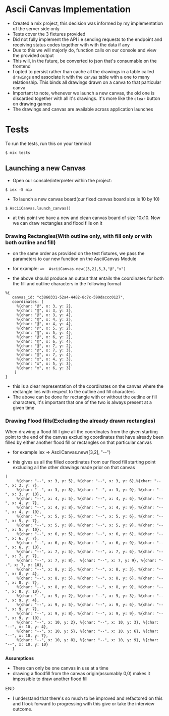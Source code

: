 # Ascii Canvas Implementation

- Created a mix project, this decision was informed by my implementation of the server side only
- Tests cover the 3 fixtures provided
- Did not fully implement the API i.e sending requests to the endpoint and receiving status codes together with with the data if any
- Due to this we will majorly do, function calls on our console and view the provided output
- This will, in the future, be converted to json that's consumable on the frontend
- I opted to persist rather than cache all the drawings in a table called `drawings` and associate it with the `canvas` table with a one to many relationship. This binds all drawings drawn on a canva to that particular canva
- Important to note, whenever we launch a new canvas, the old one is discarded together with all it's drawings. It's more like the `clear`  button on drawing games
- The drawings and canvas are available across application launches

# Tests
To run the tests, run this on your terminal

`$ mix tests`

## Launching a new Canvas
- Open our console/interpreter within the project:

`$ iex -S mix`

- To launch a new canvas board(our fixed canvas board size is 10 by 10)

`$ AsciiCanvas.launch_canvas()`

- at this point we have a new and clean canvas board of size 10x10. Now we can draw rectangles and flood fills on it

### Drawing Rectangles(With outline only, with fill only or with both outline and fill)

- on the same order as provided on the test fixtures, we pass the parameters to our new function on the AsciiCanvas Module

- for example:
`=>  AsciiCanvas.new([3,2],5,3,"@","x")`

- the above should produce an output that entails the coordinates for both the fill and outline characters in the following format
```
%{
   canvas_id: "c3860331-52a4-4482-8c7c-599daccc0127",
   coordinates: [
     %{char: "@", x: 3, y: 2},
     %{char: "@", x: 3, y: 3},
     %{char: "@", x: 3, y: 4},
     %{char: "@", x: 4, y: 2},
     %{char: "@", x: 4, y: 4},
     %{char: "@", x: 5, y: 2},
     %{char: "@", x: 5, y: 4},
     %{char: "@", x: 6, y: 2},
     %{char: "@", x: 6, y: 4},
     %{char: "@", x: 7, y: 2},
     %{char: "@", x: 7, y: 3},
     %{char: "@", x: 7, y: 4},
     %{char: "x", x: 4, y: 3},
     %{char: "x", x: 5, y: 3},
     %{char: "x", x: 6, y: 3}
    ]
}
```

- this is a clear representation of the coordinates on the canvas where the rectangle lies with respect to the outline and fill characters
- The above can be done for rectangle with or without the outline or fill characters, it's important that one of the two is always present at a given time

### Drawing Flood fills(Excluding the already drawn rectangles)
 When drawing a flood fill I give all the coordinates from the given starting point to the end of the canvas excluding coordinates that have already been filled by either another flood fill or rectangles on that particular canvas

- for example
iex =>  AsciiCanvas.new([3,2], "--")

- this gives us all the filled coordinates from our flood fill starting point excluding all the other drawings made prior on that canvas
```
[
     %{char: "--", x: 3, y: 5}, %{char: "--", x: 3, y: 6},%{char: "--", x: 3, y: 7},
     %{char: "--", x: 3, y: 8}, %{char: "--", x: 3, y: 9}, %{char: "--", x: 3, y: 10},
     %{char: "--", x: 4, y: 5}, %{char: "--", x: 4, y: 6}, %{char: "--", x: 4, y: 7},
     %{char: "--", x: 4, y: 8}, %{char: "--", x: 4, y: 9}, %{char: "--", x: 4, y: 10},
     %{char: "--", x: 5, y: 5}, %{char: "--", x: 5, y: 6}, %{char: "--", x: 5, y: 7},
     %{char: "--", x: 5, y: 8}, %{char: "--", x: 5, y: 9}, %{char: "--", x: 5, y: 10},
     %{char: "--", x: 6, y: 5}, %{char: "--", x: 6, y: 6}, %{char: "--", x: 6, y: 7},
     %{char: "--", x: 6, y: 8}, %{char: "--", x: 6, y: 9}, %{char: "--", x: 6, y: 10},
     %{char: "--", x: 7, y: 5}, %{char: "--", x: 7, y: 6}, %{char: "--", x: 7, y: 7},
     %{char: "--", x: 7, y: 8},  %{char: "--", x: 7, y: 9}, %{char: "--", x: 7, y: 10},
     %{char: "--", x: 8, y: 2}, %{char: "--", x: 8, y: 3}, %{char: "--", x: 8, y: 4},
     %{char: "--", x: 8, y: 5}, %{char: "--", x: 8, y: 6}, %{char: "--", x: 8, y: 7},
     %{char: "--", x: 8, y: 8}, %{char: "--", x: 8, y: 9}, %{char: "--", x: 8, y: 10},
     %{char: "--", x: 9, y: 2}, %{char: "--", x: 9, y: 3}, %{char: "--", x: 9, y: 4},
     %{char: "--", x: 9, y: 5}, %{char: "--", x: 9, y: 6}, %{char: "--", x: 9, y: 7},
     %{char: "--", x: 9, y: 8}, %{char: "--", x: 9, y: 9}, %{char: "--", x: 9, y: 10},
     %{char: "--", x: 10, y: 2}, %{char: "--", x: 10, y: 3}, %{char: "--", x: 10, y: 4},
     %{char: "--", x: 10, y: 5}, %{char: "--", x: 10, y: 6}, %{char: "--", x: 10, y: 7},
     %{char: "--", x: 10, y: 8}, %{char: "--", x: 10, y: 9}, %{char: "--", x: 10, y: 10}
   ]
```

**Assumptions**

- There can only be one canvas in use at a time
- drawing a floodfill from the canvas origin(assumably 0,0) makes it impossible to draw another flood fill

END
- I understand that there's so much to be improved and refactored on this and I look forward to progressing with this give or take the interview outcome.